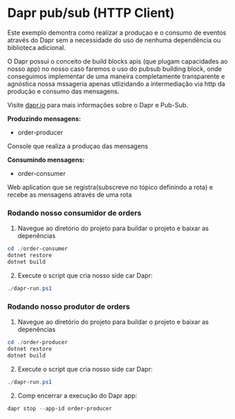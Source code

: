 # Dapr pub/sub (HTTP Client)

Este exemplo demontra como realizar a produçao e o consumo de eventos através do Dapr sem a necessidade do uso de nenhuma dependência ou biblioteca adicional.

O Dapr possui o conceito de build blocks apis (que plugam capacidades ao nosso app) no nosso caso faremos o uso do pubsub building block, onde conseguimos implementar de uma maneira completamente transparente e agnóstica nossa mssageria apenas utlizidando a intermediação via http da produção e consumo das mensagens.


Visite [dapr.io](https://docs.dapr.io/developing-applications/building-blocks/pubsub/) para mais informações sobre o Dapr e Pub-Sub.

 **Produzindo mensagens:** 
- order-producer

Console que realiza a produçao das mensagens

**Consumindo mensagens:**
- order-consumer 

Web aplication que se registra(subscreve no tópico definindo a rota) e recebe as mensagens através de uma rota
 
### Rodando nosso consumidor de orders

1. Navegue ao diretório do projeto para buildar o projeto e baixar as depenências

```powershell
cd ./order-consumer
dotnet restore
dotnet build
```

2. Execute o script que cria nosso side car Dapr: 

```powershell
./dapr-run.ps1
```
### Rodando nosso produtor de orders

1. Navegue ao diretório do projeto para buildar o projeto e baixar as depenências

```powershell
cd ./order-producer
dotnet restore
dotnet build
```
2. Execute o script que cria nosso side car Dapr: 
    
```powershell
./dapr-run.ps1
```
2. Comp encerrar a execução do Dapr app: 

```powershell
dapr stop --app-id order-producer
```
